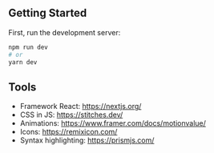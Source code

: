 ## Getting Started

First, run the development server:

```bash
npm run dev
# or
yarn dev
```

## Tools

- Framework React: https://nextjs.org/
- CSS in JS: https://stitches.dev/
- Animations: https://www.framer.com/docs/motionvalue/
- Icons: https://remixicon.com/
- Syntax highlighting: https://prismjs.com/
